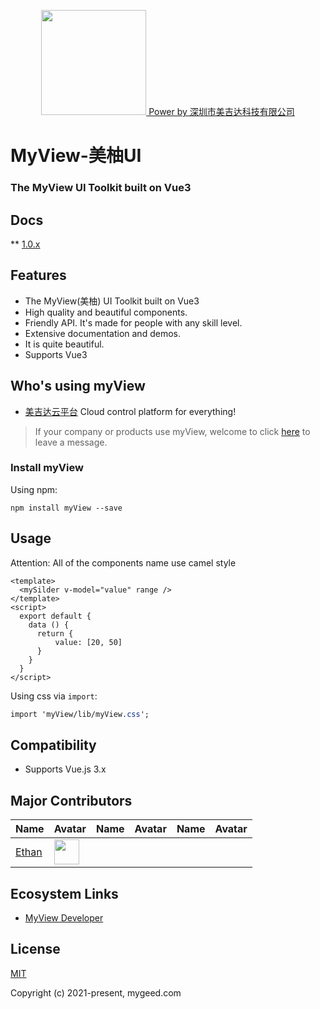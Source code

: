 <p align="center">
    <a href="http://canbego.com/myview">
        <img width="168" src="https://gitee.com/mygeed/myView/raw/master/assets/myView.png">
        Power by 深圳市美吉达科技有限公司
    </a>
</p>
<h1></h1>

<h1>
MyView-美柚UI
<h3>The MyView UI Toolkit built on Vue3</h3>
</h1>

## Docs

** [1.0.x](http://canbego.com/myview/dev-doc-zh)

## Features

- The MyView(美柚) UI Toolkit built on Vue3
- High quality and beautiful components.
- Friendly API. It's made for people with any skill level.
- Extensive documentation and demos.
- It is quite beautiful.
- Supports Vue3

## Who's using myView

- [美吉达云平台](http://cloud.mygeed.com/) Cloud control platform for everything!

> If your company or products use myView, welcome to click [here](https://gitee.com/mygeed/myView/issues/new) to leave a message.

### Install myView

Using npm:
```
npm install myView --save
```

## Usage

Attention: All of the components name use camel style

```vue
<template>
  <mySilder v-model="value" range />
</template>
<script>
  export default {
    data () {
      return {
          value: [20, 50]
      }
    }
  }
</script>
```

Using css via `import`:

```css
import 'myView/lib/myView.css';
```

## Compatibility

- Supports Vue.js 3.x

## Major Contributors
|Name|Avatar|Name|Avatar|Name|Avatar|
|---|---|---|---|---|---|
|[Ethan](https://github.com/mygeed) |  <img width="40" src="https://gitee.com/mygeed/myView/raw/master/assets/mygeed.png"/>

## Ecosystem Links

- [MyView Developer](https://canbego.com/myview)

## License
[MIT](http://opensource.org/licenses/MIT)

Copyright (c) 2021-present, mygeed.com
